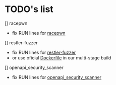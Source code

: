 # TODO's list

[] racepwn 
  - fix RUN lines for [racepwn](https://github.com/racepwn/racepwn)

[] restler-fuzzer
   - fix RUN lines for [restler-fuzzer](https://github.com/microsoft/restler-fuzzer)
   - or use oficial [Dockerfile](https://github.com/microsoft/restler-fuzzer/blob/main/docker/Dockerfile) in our multi-stage build
      
[] openapi_security_scanner
   - fix RUN lines for [openapi_security_scanner](https://github.com/ngalongc/openapi_security_scanner)
 
